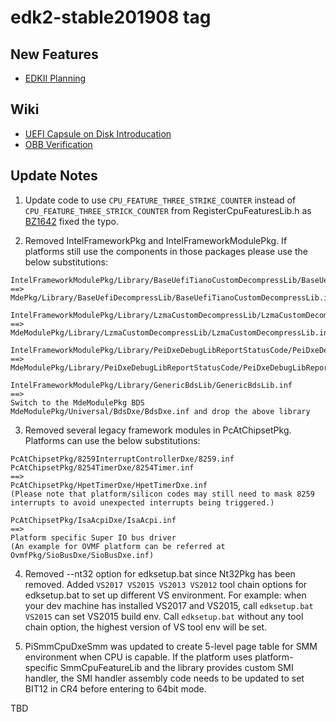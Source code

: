 # edk2-stable201908 tag

## New Features
* [EDKII Planning](https://github.com/tianocore/tianocore.github.io/wiki/EDK-II-Release-Planning)

## Wiki
* [UEFI Capsule on Disk Introducation](https://github.com/tianocore/tianocore.github.io/wiki/UEFI-Capsule-on-Disk-Introducation)
* [OBB Verification](https://github.com/tianocore/tianocore.github.io/wiki/OBB-Verification)

## Update Notes
1. Update code to use `CPU_FEATURE_THREE_STRIKE_COUNTER` instead of `CPU_FEATURE_THREE_STRICK_COUNTER` from RegisterCpuFeaturesLib.h as [BZ1642](https://bugzilla.tianocore.org/show_bug.cgi?id=1642) fixed the typo.

2. Removed IntelFrameworkPkg and IntelFrameworkModulePkg. If platforms still use the components in those packages please use the below substitutions:
```
IntelFrameworkModulePkg/Library/BaseUefiTianoCustomDecompressLib/BaseUefiTianoCustomDecompressLib.inf
==>
MdePkg/Library/BaseUefiDecompressLib/BaseUefiTianoCustomDecompressLib.inf

IntelFrameworkModulePkg/Library/LzmaCustomDecompressLib/LzmaCustomDecompressLib.inf
==>
MdeModulePkg/Library/LzmaCustomDecompressLib/LzmaCustomDecompressLib.inf

IntelFrameworkModulePkg/Library/PeiDxeDebugLibReportStatusCode/PeiDxeDebugLibReportStatusCode.inf
==>
MdeModulePkg/Library/PeiDxeDebugLibReportStatusCode/PeiDxeDebugLibReportStatusCode.inf

IntelFrameworkModulePkg/Library/GenericBdsLib/GenericBdsLib.inf
==>
Switch to the MdeModulePkg BDS MdeModulePkg/Universal/BdsDxe/BdsDxe.inf and drop the above library
```

3. Removed several legacy framework modules in PcAtChipsetPkg. Platforms can use the below substitutions:
```
PcAtChipsetPkg/8259InterruptControllerDxe/8259.inf
PcAtChipsetPkg/8254TimerDxe/8254Timer.inf
==>
PcAtChipsetPkg/HpetTimerDxe/HpetTimerDxe.inf
(Please note that platform/silicon codes may still need to mask 8259 interrupts to avoid unexpected interrupts being triggered.)

PcAtChipsetPkg/IsaAcpiDxe/IsaAcpi.inf
==>
Platform specific Super IO bus driver
(An example for OVMF platform can be referred at OvmfPkg/SioBusDxe/SioBusDxe.inf)
```

4. Removed --nt32 option for edksetup.bat since Nt32Pkg has been removed.
Added `VS2017 VS2015 VS2013 VS2012` tool chain options for edksetup.bat to set up different VS environment. 
For example: when your dev machine has installed VS2017 and VS2015, call `edksetup.bat VS2015` can set VS2015 build env.
Call `edksetup.bat` without any tool chain option, the highest version of VS tool env will be set.

5. PiSmmCpuDxeSmm was updated to create 5-level page table for SMM environment when CPU is capable. If the platform uses platform-specific SmmCpuFeatureLib and the library provides custom SMI handler, the SMI handler assembly code needs to be updated to set BIT12 in CR4 before entering to 64bit mode.

TBD